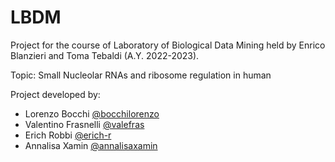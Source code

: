 # LBDM
Project for the course of Laboratory of Biological Data Mining held by Enrico Blanzieri and Toma Tebaldi (A.Y. 2022-2023).

Topic: Small Nucleolar RNAs and ribosome regulation in human

Project developed by:
- Lorenzo Bocchi [@bocchilorenzo](https://github.com/bocchilorenzo)
- Valentino Frasnelli [@valefras](https://github.com/valefras)
- Erich Robbi [@erich-r](https://github.com/erich-r)
- Annalisa Xamin [@annalisaxamin](https://github.com/annalisaxamin)
